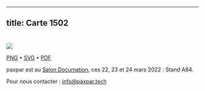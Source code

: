 
---
title: Carte 1502
---

# 



![](https://media.paxpar.tech/ludi/card_1502_recto.png)

[PNG](https://media.paxpar.tech/ludi/card_1502_recto.png) • [SVG](https://media.paxpar.tech/ludi/card_1502_recto.svg) • [PDF](https://media.paxpar.tech/ludi/card_1502_recto.pdf)

paxpar est au [Salon Documation](https://www.documation.fr/info_societe/527/paxpartech.html), ces 22, 23 et 24 mars 2022 : Stand A84.

Pour nous contacter : info@paxpar.tech



